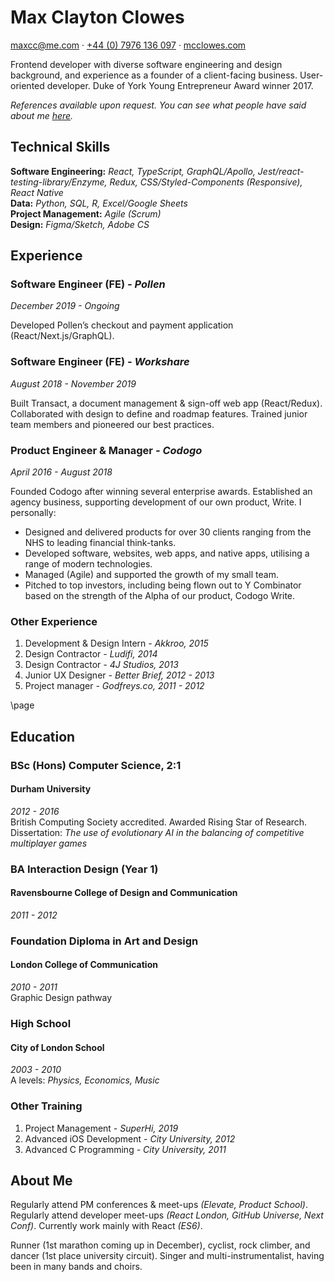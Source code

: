 # Max Clayton Clowes

[maxcc@me.com](mailto:maxcc@me.com) · [+44 (0) 7976 136 097](tel:+447976136097) · [mcclowes.com](https://mcclowes.com)  

Frontend developer with diverse software engineering and design background, and experience as a founder of a client-facing business. User-oriented developer. Duke of York Young Entrepreneur Award winner 2017.

_References available upon request. You can see what people have said about me [here](https://github.com/mcclowes/mcclowes/blob/master/recommendations.md)._

## Technical Skills

__Software Engineering:__ _React, TypeScript, GraphQL/Apollo, Jest/react-testing-library/Enzyme, Redux, CSS/Styled-Components (Responsive), React Native_  
__Data:__ _Python, SQL, R, Excel/Google Sheets_  
__Project Management:__ _Agile (Scrum)_  
__Design:__ _Figma/Sketch, Adobe CS_

## Experience

### Software Engineer (FE) _- Pollen_

_December 2019 - Ongoing_

Developed Pollen’s checkout and payment application (React/Next.js/GraphQL). 

### Software Engineer (FE) _- Workshare_

_August 2018 - November 2019_

Built Transact, a document management & sign-off web app (React/Redux). Collaborated with design to define and roadmap features. Trained junior team members and pioneered our best practices.

### Product Engineer & Manager _- Codogo_

_April 2016 - August 2018_ 

Founded Codogo after winning several enterprise awards. Established an agency business, supporting development of our own product, Write. I personally:
- Designed and delivered products for over 30 clients ranging from the NHS to leading financial think-tanks.
- Developed software, websites, web apps, and native apps, utilising a range of modern technologies.
- Managed (Agile) and supported the growth of my small team.
- Pitched to top investors, including being flown out to Y Combinator based on the strength of the Alpha of our product, Codogo Write.

### Other Experience
1. Development & Design Intern _- Akkroo, 2015_
1. Design Contractor _- Ludifi, 2014_
3. Design Contractor _- 4J Studios, 2013_
2. Junior UX Designer _- Better Brief, 2012 - 2013_
4. Project manager _- Godfreys.co, 2011 - 2012_

\page

## Education

### BSc (Hons) Computer Science, 2:1
#### Durham University  

_2012 - 2016_  
British Computing Society accredited. Awarded Rising Star of Research.  
Dissertation: _The use of evolutionary AI in the balancing of competitive multiplayer games_  

### BA Interaction Design (Year 1)
#### Ravensbourne College of Design and Communication  

_2011 - 2012_  

### Foundation Diploma in Art and Design
#### London College of Communication  

_2010 - 2011_  
Graphic Design pathway   

### High School
#### City of London School  

_2003 - 2010_  
A levels: _Physics, Economics, Music_  

### Other Training
1. Project Management _- SuperHi, 2019_
2. Advanced iOS Development _- City University, 2012_
3. Advanced C Programming _- City University, 2011_

## About Me

Regularly attend PM conferences & meet-ups _(Elevate, Product School)_. Regularly attend developer meet-ups _(React London, GitHub Universe, Next Conf)_. Currently work mainly with React _(ES6)_.

Runner (1st marathon coming up in December), cyclist, rock climber, and dancer (1st place university circuit). Singer and multi-instrumentalist, having been in many bands and choirs.
